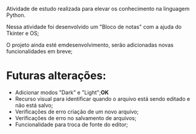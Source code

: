 Atividade de estudo realizada para elevar os conhecimento na linguagem Python.

Nessa atividade foi desenvolvido um "Bloco de notas" com a ajuda do Tkinter e OS;

O projeto ainda esté emdesenvolvimento, serão adicionadas novas funcionalidades em breve;

<h1>Futuras alterações:</h1>
<ul>
<li> Adicionar modos "Dark" e "Light";<b>OK</b></li>
<li> Recurso visual para identificar quando o arquivo está sendo editado e não está salvo;</li>
<li> Verificações de erro criação de um novo arquivo;</li>
<li> Verificações de erro no salvamento de arquivos;</li>
<li> Funcionalidade para troca de fonte do editor;</li>
</ul>
